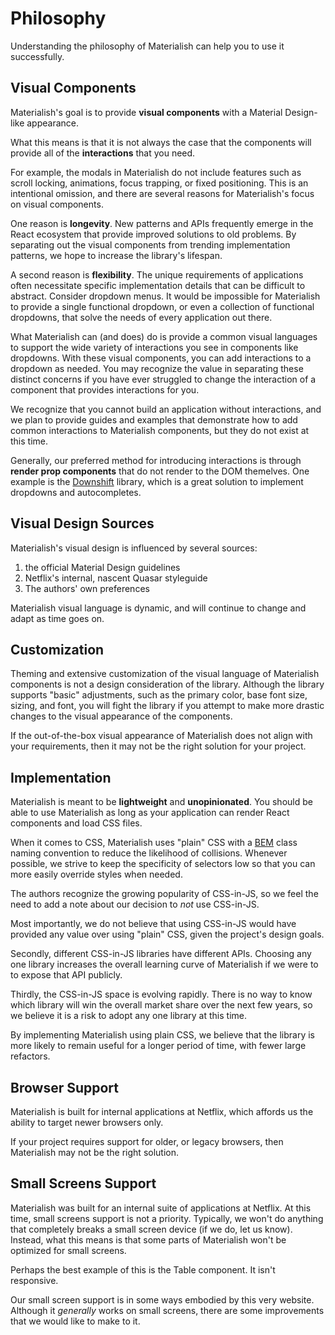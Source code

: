 # Philosophy

Understanding the philosophy of Materialish can help you to use it successfully.

## Visual Components

Materialish's goal is to provide **visual components** with a Material Design-like
appearance.

What this means is that it is not always the case that the components will provide all
of the **interactions** that you need.

For example, the modals in Materialish do not include features such as scroll locking, animations,
focus trapping, or fixed positioning. This is an intentional omission, and there are several reasons
for Materialish's focus on visual components.

One reason is **longevity**. New patterns and APIs frequently emerge in the React
ecosystem that provide improved solutions to old problems. By separating out the visual components
from trending implementation patterns, we hope to increase the library's lifespan.

A second reason is **flexibility**. The unique requirements of applications often necessitate
specific implementation details that can be difficult to abstract. Consider dropdown menus. It would be
impossible for Materialish to provide a single functional dropdown, or even a collection of functional dropdowns,
that solve the needs of every application out there.

What Materialish can (and does) do is provide a common visual languages to support the wide variety of
interactions you see in components like dropdowns. With these visual components, you can add interactions to a
dropdown as needed. You may recognize the value in separating these distinct concerns if you have ever struggled
to change the interaction of a component that provides interactions for you.

We recognize that you cannot build an application without interactions, and we plan to provide guides and examples
that demonstrate how to add common interactions to Materialish components, but they do not exist at this time.

Generally, our preferred method for introducing interactions is through **render prop components** that do not
render to the DOM themelves. One example is the [Downshift](https://github.com/paypal/downshift) library, which is
a great solution to implement dropdowns and autocompletes.

## Visual Design Sources

Materialish's visual design is influenced by several sources:

1.  the official Material Design guidelines
2.  Netflix's internal, nascent Quasar styleguide
3.  The authors' own preferences

Materialish visual language is dynamic, and will continue to change and adapt as time goes on.

## Customization

Theming and extensive customization of the visual language of Materialish components is not a design
consideration of the library. Although the library supports "basic" adjustments, such as the primary color,
base font size, sizing, and font, you will fight the library if you attempt to make more drastic changes to
the visual appearance of the components.

If the out-of-the-box visual appearance of Materialish does not align with your requirements, then it
may not be the right solution for your project.

## Implementation

Materialish is meant to be **lightweight** and **unopinionated**. You should be able to use Materialish
as long as your application can render React components and load CSS files.

When it comes to CSS, Materialish uses "plain" CSS with a [BEM](http://getbem.com/) class naming convention to
reduce the likelihood of collisions. Whenever possible, we strive to keep the specificity of selectors
low so that you can more easily override styles when needed.

The authors recognize the growing popularity of CSS-in-JS, so we feel the need to add a note about our decision
to _not_ use CSS-in-JS.

Most importantly, we do not believe that using CSS-in-JS would have provided any value over using "plain" CSS,
given the project's design goals.

Secondly, different CSS-in-JS libraries have different APIs. Choosing any one library increases the overall
learning curve of Materialish if we were to to expose that API publicly.

Thirdly, the CSS-in-JS space is evolving rapidly. There is no way to know which library will win the overall market share
over the next few years, so we believe it is a risk to adopt any one library at this time.

By implementing Materialish using plain CSS, we believe that the library is more likely to remain useful for a longer period
of time, with fewer large refactors.

## Browser Support

Materialish is built for internal applications at Netflix, which affords us the ability to target newer
browsers only.

If your project requires support for older, or legacy browsers, then Materialish may not be the right solution.

## Small Screens Support

Materialish was built for an internal suite of applications at Netflix. At this time, small screens support is not a priority.
Typically, we won't do anything that completely breaks a small screen device (if we do, let us know). Instead, what this means is
that some parts of Materialish won't be optimized for small screens.

Perhaps the best example of this is the Table component. It isn't responsive.

Our small screen support is in some ways embodied by this very website. Although it _generally_ works on small screens, there are some
improvements that we would like to make to it.
